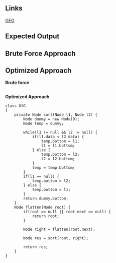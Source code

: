 ## Links
[GFG](https://practice.geeksforgeeks.org/problems/flattening-a-linked-list/1)

## Expected Output

## Brute Force Approach

## Optimized Approach

**Brute force**
```

```

**Optimized Approach**
```
class GfG
{
    private Node sort(Node l1, Node l2) {
        Node dummy = new Node(0);
        Node temp = dummy;
        
        while(l1 != null && l2 != null) {
            if(l1.data < l2.data) {
                temp.bottom = l1;
                l1 = l1.bottom;
            } else {
                temp.bottom = l2;
                l2 = l2.bottom;
            }
            temp = temp.bottom;
        }
        if(l1 == null) {
            temp.bottom = l2;
        } else {
            temp.bottom = l1;
        }
        return dummy.bottom;
    }
    Node flatten(Node root) {
        if(root == null || root.next == null) {
            return root;
        }
        
        Node right = flatten(root.next);
        
        Node res = sort(root, right);
        
        return res;
    }
}
```